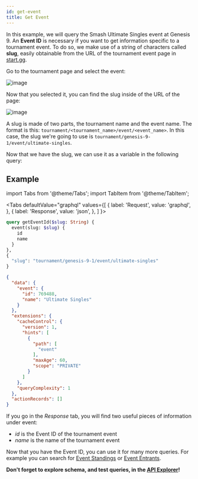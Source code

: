 ```yaml
---
id: get-event
title: Get Event
---
```


In this example, we will query the Smash Ultimate Singles event at Genesis 9.
An **Event ID** is necessary if you want to get information specific to a tournament event.
To do so, we make use of a string of characters called **slug**, easily obtainable from
the URL of the tournament event page in [start.gg](https://www.start.gg/).

Go to the tournament page and select the event:

![image](https://imgur.com/a/8jhfgxs)

Now that you selected it, you can find the slug inside of the URL of the page:

![image](https://imgur.com/a/pzHl9OK)

A slug is made of two parts, the tournament name and the event name.
The format is this: `tournament/<tournament_name>/event/<event_name>`.
In this case, the slug we're going to use is `tournament/genesis-9-1/event/ultimate-singles`.

Now that we have the slug, we can use it as a variable in the following query:

## Example

import Tabs from '@theme/Tabs';
import TabItem from '@theme/TabItem';

<Tabs
defaultValue="graphql"
values={[
{ label: 'Request', value: 'graphql', },
{ label: 'Response', value: 'json', },
]
}>
<TabItem value="graphql">

```graphql
query getEventId($slug: String) {
  event(slug: $slug) {
    id
    name
  }
},
{
  "slug": "tournament/genesis-9-1/event/ultimate-singles"
}
```

</TabItem>

<TabItem value="json">

```json
{
  "data": {
    "event": {
      "id": 769488,
      "name": "Ultimate Singles"
    }
  },
  "extensions": {
    "cacheControl": {
      "version": 1,
      "hints": [
        {
          "path": [
            "event"
          ],
          "maxAge": 60,
          "scope": "PRIVATE"
        }
      ]
    },
    "queryComplexity": 1
  },
  "actionRecords": []
}
```

</TabItem>
</Tabs>

If you go in the *Response* tab, you will find two useful pieces of information under event:

- _id_ is the Event ID of the tournament event
- _name_ is the name of the tournament event

Now that you have the Event ID, you can use it for many more queries.
For example you can search for [Event Standings](/docs/examples/queries/event-standings) or [Event Entrants](/docs/examples/queries/event-entrants).

**Don't forget to explore schema, and test queries, in the [API Explorer](/explorer)!**

